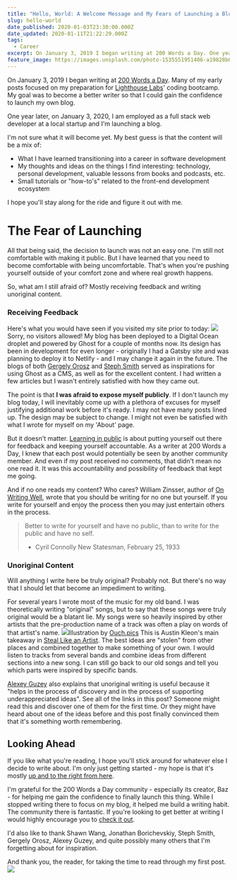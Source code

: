 ```yaml
---
title: "Hello, World: A Welcome Message and My Fears of Launching a Blog"
slug: hello-world
date_published: 2020-01-03T23:30:00.000Z
date_updated: 2020-01-11T21:22:29.000Z
tags:
  - Career
excerpt: On January 3, 2019 I began writing at 200 Words a Day. One year later, I am employed as a full stack web developer and I'm launching a blog.
feature_image: https://images.unsplash.com/photo-1535551951406-a19828b0a76b?ixlib=rb-1.2.1&q=80&fm=jpg&crop=entropy&cs=tinysrgb&w=2000&fit=max&ixid=eyJhcHBfaWQiOjExNzczfQ
---
```


On January 3, 2019 I began writing at [200 Words a Day](https://200wordsaday.com/@davidneuman). Many of my early posts focused on my preparation for [Lighthouse Labs](https://www.lighthouselabs.ca/)' coding bootcamp. My goal was to become a better writer so that I could gain the confidence to launch my own blog.

One year later, on January 3, 2020, I am employed as a full stack web developer at a local startup and I'm launching a blog.

I'm not sure what it will become yet. My best guess is that the content will be a mix of: 

- What I have learned transitioning into a career in software development
- My thoughts and ideas on the things I find interesting: technology, personal development, valuable lessons from books and podcasts, etc.
- Small tutorials or "how-to's" related to the front-end development ecosystem

I hope you'll stay along for the ride and figure it out with me.

# The Fear of Launching

All that being said, the decision to launch was not an easy one. I'm still not comfortable with making it public. But I have learned that you need to become comfortable with being uncomfortable. That's when you're pushing yourself outside of your comfort zone and where real growth happens.

So, what am I still afraid of? Mostly receiving feedback and writing unoriginal content.

### Receiving Feedback

Here's what you would have seen if you visited my site prior to today:
![](//public/static/images/ghost/2020/01/image.png)Sorry, no visitors allowed!
My blog has been deployed to a Digital Ocean droplet and powered by Ghost for a couple of months now. Its design has been in development for even longer - originally I had a Gatsby site and was planning to deploy it to Netlify - and I may change it again in the future. The blogs of both [Gergely Orosz](https://blog.pragmaticengineer.com/) and [Steph Smith](https://blog.stephsmith.io/) served as inspirations for using Ghost as a CMS, as well as for the excellent content. I had written a few articles but I wasn't entirely satisfied with how they came out.

The point is that **I was afraid to expose myself publicly**. If I don't launch my blog today, I will inevitably come up with a plethora of excuses for myself justifying additional work before it's ready. I may not have many posts lined up. The design may be subject to change. I might not even be satisfied with what I wrote for myself on my 'About' page.

But it doesn't matter. [Learning in public](https://www.swyx.io/writing/learn-in-public) is about putting yourself out there for feedback and keeping yourself accountable. As a writer at 200 Words a Day, I knew that each post would potentially be seen by another community member. And even if my post received no comments, that didn't mean no one read it. It was this accountability and possibility of feedback that kept me going.

And if no one reads my content? Who cares? William Zinsser, author of [On Writing Well](https://www.amazon.ca/Writing-Well-Classic-Guide-Nonfiction/dp/0060891548), wrote that you should be writing for no one but yourself. If you write for yourself and enjoy the process then you may just entertain others in the process.

> Better to write for yourself and have no public, than to write for the public and have no self.
> 
> - Cyril Connolly
> New Statesman, February 25, 1933

### Unoriginal Content

Will anything I write here be truly original? Probably not. But there's no way that I should let that become an impediment to writing.

For several years I wrote most of the music for my old band. I was theoretically writing "original" songs, but to say that these songs were truly original would be a blatant lie. My songs were so heavily inspired by other artists that the pre-production name of a track was often a play on words of that artist's name.
![](//public/static/images/ghost/2020/01/pablo-friendship.png)Illustration by [Ouch.pics](https://icons8.com)
This is Austin Kleon's main takeaway in [Steal Like an Artist](https://www.amazon.ca/Steal-Like-Artist-Things-Creative/dp/0761169253). The best ideas are "stolen" from other places and combined together to make something of your own. I would listen to tracks from several bands and combine ideas from different sections into a new song. I can still go back to our old songs and tell you which parts were inspired by specific bands.

[Alexey Guzey](https://guzey.com/personal/why-have-a-blog/) also explains that unoriginal writing is useful because it "helps in the process of discovery and in the process of supporting underappreciated ideas". See all of the links in this post? Someone might read this and discover one of them for the first time. Or they might have heard about one of the ideas before and this post finally convinced them that it's something worth remembering.

## Looking Ahead

If you like what you're reading, I hope you'll stick around for whatever else I decide to write about. I'm only just getting started - my hope is that it's mostly [up and to the right from here](https://jborichevskiy.com/posts/up-and-to-where/).

I'm grateful for the 200 Words a Day community - especially its creator, Baz - for helping me gain the confidence to finally launch this thing. While I stopped writing there to focus on my blog, it helped me build a writing habit. The community there is fantastic. If you're looking to get better at writing I would highly encourage you to [check it out](https://200wordsaday.com/).

I'd also like to thank Shawn Wang, Jonathan Borichevskiy, Steph Smith, Gergely Orosz, Alexey Guzey, and quite possibly many others that I'm forgetting about for inspiration.

And thank you, the reader, for taking the time to read through my first post.
![](//public/static/images/ghost/2020/01/happy.png)
